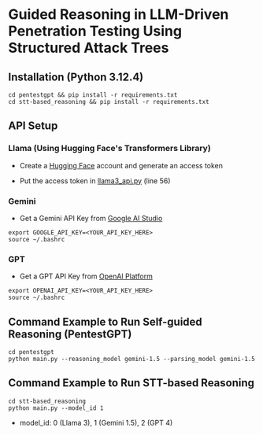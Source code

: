 # Guided Reasoning in LLM-Driven Penetration Testing Using Structured Attack Trees

## Installation (Python 3.12.4)

```
cd pentestgpt && pip install -r requirements.txt
cd stt-based_reasoning && pip install -r requirements.txt
```

## API Setup

### Llama (Using Hugging Face's Transformers Library)

- Create a [Hugging Face](https://huggingface.co/meta-llama/Meta-Llama-3-8B-Instruct) account and generate an access token

- Put the access token in [llama3_api.py](./stt-based_reasoning/utils/APIs/llama3_api.py) (line 56)

### Gemini

- Get a Gemini API Key from [Google AI Studio](https://ai.google.dev/gemini-api/docs/api-key)

```
export GOOGLE_API_KEY=<YOUR_API_KEY_HERE>
source ~/.bashrc
```

### GPT

- Get a GPT API Key from [OpenAI Platform](https://platform.openai.com/api-keys)

```
export OPENAI_API_KEY=<YOUR_API_KEY_HERE>
source ~/.bashrc
```

## Command Example to Run Self-guided Reasoning (PentestGPT)

```
cd pentestgpt
python main.py --reasoning_model gemini-1.5 --parsing_model gemini-1.5
```

## Command Example to Run STT-based Reasoning

```
cd stt-based_reasoning
python main.py --model_id 1
```

- model_id: 0 (Llama 3), 1 (Gemini 1.5), 2 (GPT 4)